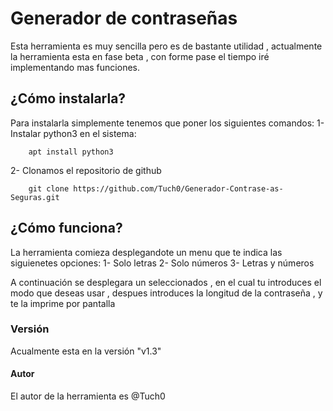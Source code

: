 # Generador de contraseñas
Esta herramienta es muy sencilla pero es de bastante utilidad , actualmente la herramienta esta en fase beta , con forme pase el tiempo iré implementando mas funciones.

## ¿Cómo instalarla?
Para instalarla simplemente tenemos que poner los siguientes comandos:
    1- Instalar python3 en el sistema:
```
    apt install python3
```
   
   2- Clonamos el repositorio de github
```
    git clone https://github.com/Tuch0/Generador-Contrase-as-Seguras.git
```

## ¿Cómo funciona?
La herramienta comieza desplegandote un menu que te indica las siguienetes opciones:
    1- Solo letras
    2- Solo números
    3- Letras y números

A continuación se desplegara un seleccionados , en el cual tu introduces el modo que deseas usar ,  despues introduces la longitud de la contraseña , y te la imprime por pantalla

### Versión
Acualmente esta en la versión "v1.3"

#### Autor
El autor de la herramienta es @Tuch0
